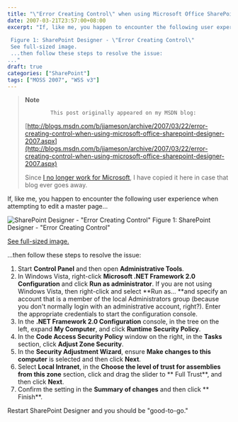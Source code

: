 ```yaml
---
title: "\"Error Creating Control\" when using Microsoft Office SharePoint Designer 2007"
date: 2007-03-21T23:57:00+08:00
excerpt: "If, like me, you happen to encounter the following user experience when attempting to edit a master page... 
 
 Figure 1: SharePoint Designer - \"Error Creating Control\" 
 See full-sized image. 
 ...then follow these steps to resolve the issue: 
..."
draft: true
categories: ["SharePoint"]
tags: ["MOSS 2007", "WSS v3"]
---
```


> **Note**
> 
>             This post originally appeared on my MSDN blog:  
>   
> 
> 
> [http://blogs.msdn.com/b/jjameson/archive/2007/03/22/error-creating-control-when-using-microsoft-office-sharepoint-designer-2007.aspx](http://blogs.msdn.com/b/jjameson/archive/2007/03/22/error-creating-control-when-using-microsoft-office-sharepoint-designer-2007.aspx)
> 
> 
> Since [I no longer work for Microsoft](/blog/jjameson/archive/2011/09/02/last-day-with-microsoft.aspx), I have copied it here in case that blog                 ever goes away.


If, like me, you happen to encounter the following user experience when attempting         to edit a master page...

![SharePoint Designer - &quot;Error Creating Control&quot;](https://www.technologytoolbox.com/blog/images/www_technologytoolbox_com/blog/jjameson/9/r_SharePoint-Designer-Error-Creating-Control.png "SharePoint Designer - &quot;Error Creating Control&quot;")
            Figure 1: SharePoint Designer - "Error Creating Control"

[See full-sized image.](/blog/images/www_technologytoolbox_com/blog/jjameson/9/o_SharePoint-Designer-Error-Creating-Control.png)


...then follow these steps to resolve the issue:

1. Start **Control Panel** and then open **Administrative Tools**.
2. In Windows Vista, right-click **Microsoft .NET Framework 2.0 Configuration**
            and click **Run as administrator**. If you are not using Windows Vista,
            then right-click and select **Run as... **and specify an account that
            is a member of the local Administrators group (because you don't normally login
            with an administrative account, right?). Enter the appropriate credentials to start
            the configuration console.
3. In the **.NET Framework 2.0 Configuration** console, in the tree on
            the left, expand **My Computer**, and click **Runtime Security Policy**.
4. In the **Code Access Security Policy** window on the right, in the
            **Tasks** section, click **Adjust Zone Security**.
5. In the **Security Adjustment Wizard**, ensure **Make changes
            to this computer** is selected and then click **Next**.
6. Select **Local Intranet**, in the **Choose the level of trust
            for assemblies from this zone** section, click and drag the slider to **                Full Trust**, and then click **Next**.
7. Confirm the setting in the **Summary of changes** and then click **            Finish**.


Restart SharePoint Designer and you should be "good-to-go."

